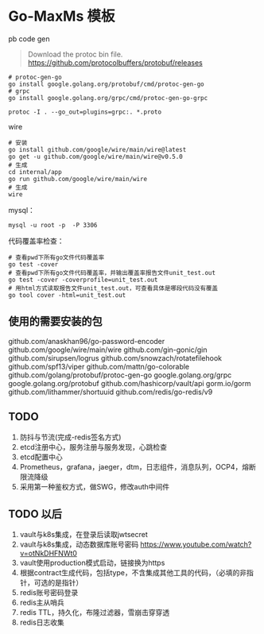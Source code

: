 # Go-MaxMs 模板

pb code gen
> Download the protoc bin file.
> https://github.com/protocolbuffers/protobuf/releases
```shell
# protoc-gen-go
go install google.golang.org/protobuf/cmd/protoc-gen-go
# grpc
go install google.golang.org/grpc/cmd/protoc-gen-go-grpc
```

```shell
protoc -I . --go_out=plugins=grpc:. *.proto
```

wire
```shell
# 安装
go install github.com/google/wire/main/wire@latest
go get -u github.com/google/wire/main/wire@v0.5.0
# 生成
cd internal/app
go run github.com/google/wire/main/wire
# 生成
wire
```

mysql：
```shell
mysql -u root -p  -P 3306
```

代码覆盖率检查：
```shell
# 查看pwd下所有go文件代码覆盖率
go test -cover
# 查看pwd下所有go文件代码覆盖率，并输出覆盖率报告文件unit_test.out
go test -cover -coverprofile=unit_test.out
# 用html方式读取报告文件unit_test.out，可查看具体是哪段代码没有覆盖
go tool cover -html=unit_test.out
```

## 使用的需要安装的包
github.com/anaskhan96/go-password-encoder
github.com/google/wire/main/wire
github.com/gin-gonic/gin
github.com/sirupsen/logrus
github.com/snowzach/rotatefilehook
github.com/spf13/viper
github.com/mattn/go-colorable
github.com/golang/protobuf/protoc-gen-go
google.golang.org/grpc
google.golang.org/protobuf
github.com/hashicorp/vault/api
gorm.io/gorm
github.com/lithammer/shortuuid
github.com/redis/go-redis/v9

## TODO
1. 防抖与节流(完成-redis签名方式)
2. etcd注册中心，服务注册与服务发现，心跳检查
3. etcd配置中心
4. Prometheus，grafana，jaeger，dtm，日志组件，消息队列，OCP4，熔断限流降级
5. 采用第一种鉴权方式，做SWG，修改auth中间件

## TODO 以后
1. vault与k8s集成，在登录后读取jwtsecret
2. vault与k8s集成，动态数据库账号密码  https://www.youtube.com/watch?v=otNkDHFNWt0
3. vault使用production模式启动，链接换为https
4. 根据contract生成代码，包括type，不含集成其他工具的代码，（必填的非指针，可选的是指针）
5. redis账号密码登录
6. redis主从哨兵
7. redis TTL，持久化，布隆过滤器，雪崩击穿穿透
8. redis日志收集
